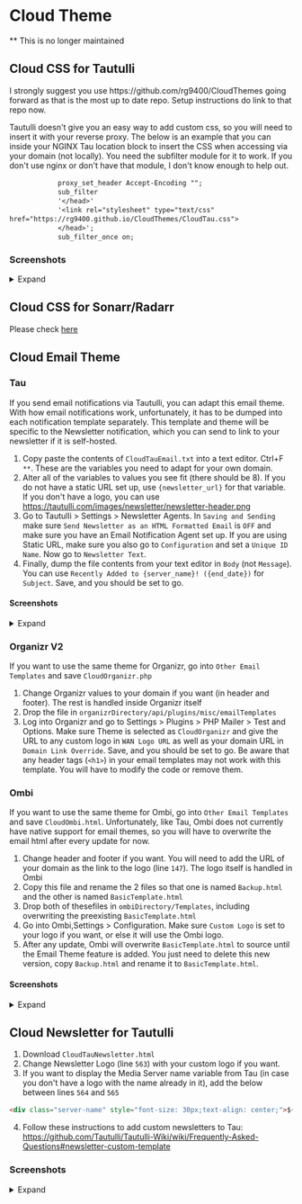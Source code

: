 # Cloud Theme

** This is no longer maintained

<h2>Cloud CSS for Tautulli</h2>
I strongly suggest you use https://github.com/rg9400/CloudThemes going forward as that is the most up to date repo. Setup instructions do link to that repo now. 

Tautulli doesn't give you an easy way to add custom css, so you will need to insert it with your reverse proxy. The below is an example that you can inside your NGINX Tau location block to insert the CSS when accessing via your domain (not locally). You need the subfilter module for it to work. If you don't use nginx or don't have that module, I don't know enough to help out.

```nginx		
			proxy_set_header Accept-Encoding "";
			sub_filter
			'</head>'
			'<link rel="stylesheet" type="text/css" href="https://rg9400.github.io/CloudThemes/CloudTau.css">
			</head>';
			sub_filter_once on;
 ```
 
 ### Screenshots
<details><summary>Expand</summary>
<p>
<img src="/Screenshots/CloudTauSS1.png"></img>
<img src="/Screenshots/CloudTauSS2.png"></img>
<img src="/Screenshots/CloudTauSS3.png"></img>
<img src="/Screenshots/CloudTauSS4.png"></img>
</p>
</details>

 ## Cloud CSS for Sonarr/Radarr
 Please check <a href="https://github.com/rg9400/Cloud-Radarr-Sonarr-Theme">here</a>

<h2>Cloud Email Theme</h2>

<h3>Tau</h3>
If you send email notifications via Tautulli, you can adapt this email theme. With how email notifications work, unfortunately, it has to be dumped into each notification template separately. This template and theme will be specific to the Newsletter notification, which you can send to link to your newsletter if it is self-hosted.

1. Copy paste the contents of `CloudTauEmail.txt` into a text editor. Ctrl+F `**`. These are the variables you need to adapt for your own domain. 
2. Alter all of the variables to values you see fit (there should be 8). If you do not have a static URL set up, use `{newsletter_url}` for that variable. If you don't have a logo, you can use https://tautulli.com/images/newsletter/newsletter-header.png
3. Go to Tautulli > Settings > Newsletter Agents. In `Saving and Sending` make sure `Send Newsletter as an HTML Formatted Email` is `OFF` and make sure you have an Email Notification Agent set up. If you are using Static URL, make sure you also go to `Configuration` and set a `Unique ID Name`. Now go to `Newsletter Text`.
4. Finally, dump the file contents from your text editor in `Body` (not `Message`). You can use `Recently Added to {server_name}! ({end_date})` for `Subject`. Save, and you should be set to go.

<h4>Screenshots</h4>
<details><summary>Expand</summary>
<p>
<img src="/Screenshots/CloudTauEmail.png"></img>
</p>
</details>

<h3>Organizr V2</h3>

If you want to use the same theme for Organizr, go into `Other Email Templates` and save `CloudOrganizr.php`
1. Change Organizr values to your domain if you want (in header and footer). The rest is handled inside Organizr itself
2. Drop the file in `organizrDirectory/api/plugins/misc/emailTemplates`
3. Log into Organizr and go to Settings > Plugins > PHP Mailer > Test and Options. Make sure Theme is selected as `CloudOrganizr` and give the URL to any custom logo in `WAN Logo URL` as well as your domain URL in `Domain Link Override`. Save, and you should be set to go. Be aware that any header tags (`<h1>`) in your email templates may not work with this template. You will have to modify the code or remove them.

<h3>Ombi</h3>

If you want to use the same theme for Ombi, go into `Other Email Templates` and save `CloudOmbi.html`. Unfortunately, like Tau, Ombi does not currently have native support for email themes, so you will have to overwrite the email html after every update for now.
1. Change header and footer if you want. You will need to add the URL of your domain as the link to the logo (line `147`). The logo itself is handled in Ombi
2. Copy this file and rename the 2 files so that one is named `Backup.html` and the other is named `BasicTemplate.html`
3. Drop both of thesefiles in `ombiDirectory/Templates`, including overwriting the preexisting `BasicTemplate.html`
4. Go into Ombi,Settings > Configuration. Make sure `Custom Logo` is set to your logo if you want, or else it will use the Ombi logo.
5. After any update, Ombi will overwrite `BasicTemplate.html` to source until the Email Theme feature is added. You just need to delete this new version, copy `Backup.html` and rename it to `BasicTemplate.html`. 

<h4>Screenshots</h4>
<details><summary>Expand</summary>
<p>
<img src="/Screenshots/CloudOmbiEmail1.png"></img>
</p>
</details>
	
<h2>Cloud Newsletter for Tautulli</h2>

1. Download `CloudTauNewsletter.html`
2. Change Newsletter Logo (line `563`) with your custom logo if you want.
3. If you want to display the Media Server name variable from Tau (in case you don't have a logo with the name already in it), add the below between lines `564` and `565`
```html
<div class="server-name" style="font-size: 30px;text-align: center;">${parameters['server_name']}</div>
``` 
4. Follow these instructions to add custom newsletters to Tau: https://github.com/Tautulli/Tautulli-Wiki/wiki/Frequently-Asked-Questions#newsletter-custom-template

 ### Screenshots
<details><summary>Expand</summary>
<p>
<img src="/Screenshots/CloudTauNewsletterSS.png"></img>
</p>
</details>






